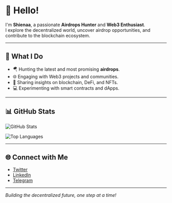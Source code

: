 # 👋 Hello!  

I'm **Shienaa**, a passionate **Airdrops Hunter** and **Web3 Enthusiast**.  
I explore the decentralized world, uncover airdrop opportunities, and contribute to the blockchain ecosystem.  

---

## 🚀 What I Do
- 🪂 Hunting the latest and most promising **airdrops**.  
- 🌐 Engaging with Web3 projects and communities.  
- 📖 Sharing insights on blockchain, DeFi, and NFTs.  
- 💻 Experimenting with smart contracts and dApps.  

---

## 📊 GitHub Stats
![GitHub Stats](https://github-readme-stats.vercel.app/api?username=0xshienaa&show_icons=true&theme=radical)  

![Top Languages](https://github-readme-stats.vercel.app/api/top-langs/?username=0xshienaa&layout=compact&theme=radical)  

---

## 🌐 Connect with Me
- [Twitter](https://twitter.com/0xshienaa)  
- [LinkedIn](https://linkedin.com/in/yourprofile)  
- [Telegram](https://t.me/xshienaa)  

---

*Building the decentralized future, one step at a time!*
